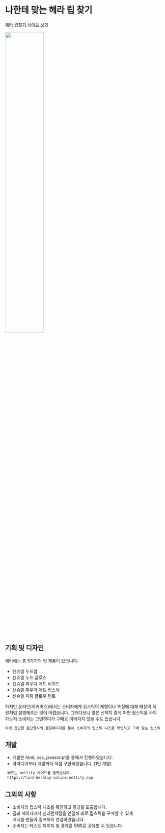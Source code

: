 
# 나한테 맞는 헤라 립 찾기

<a href="https://find-heralip-online.netlify.app" target="_blank">헤라 립찾기 사이트 보기</a> 

<img src="./screenshot-main.jpg" alt="" width="50%" />



## 기획 및 디자인

헤라에는 총 5가지의 립 제품이 있습니다. 
- 센슈얼 누드밤
- 센슈얼 누드 글로스
- 센슈얼 파우더 매트 리퀴드
- 센슈얼 파우더 매트 립스틱
- 센슈얼 피팅 글로우 틴트 <br>

하지만 온라인(이커머스)에서는 소비자에게 립스틱의 제형이나 특징에 대해 매장의 직원처럼 설명해주는 것이 어렵습니다. 그러다보니 많은 선택지 중에 어떤 립스틱을 사야하는지 소비자는 고민하다가 구매로 이어지지 않을 수도 있습니다. 
 

```html
이에 간단한 문답형식의 랜딩페이지를 통해 소비자의 립스틱 니즈를 확인하고 그에 맞는 립스틱을 추천해주는 페이지를 구현하였습니다. 
```


## 개발

- 개발은 html, css, javascript를 통해서 진행하였습니다. 
- 아아디어부터 개발까지 직접 구현하였습니다. (1인 개발)

```html
 배포는 netlify 사이트를 통했습니다.
 https://find-heralip-online.netlify.app
```

## 그외의 사항

- 소비자의 립스틱 니즈를 확인하고 결과를 도출합니다. 
- 결과 페이지에서 신라면세점을 연결해 바로 립스틱을 구매할 수 있게<br>
  배너를 만들어 링크까지 연결하였습니다. 
- 소비자는 테스트 페이지 및 결과를 SNS로 공유할 수 있습니다.  


